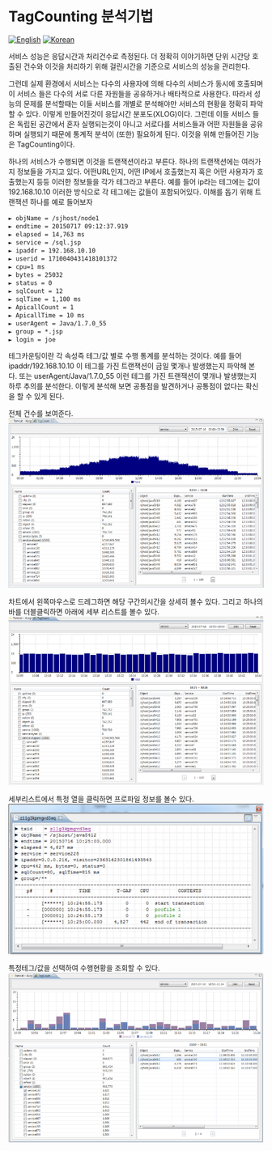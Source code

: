 # TagCounting 분석기법
[![English](https://img.shields.io/badge/language-English-orange.svg)](TagCounting-Analysis.md) [![Korean](https://img.shields.io/badge/language-Korean-blue.svg)](TagCounting-Analysis_kr.md)

서비스 성능은 응답시간과 처리건수로 측정된다.  더 정확히 이야기하면
단위 시간당 호출된 건수와 이것을 처리하기 위해 걸린시간을 기준으로 서비스의 성능을 관리한다.

그런데 실제 환경에서 서비스는 다수의 사용자에 의해 다수의 서비스가 동시에 호출되며 이 서비스 들은 다수의 서로 다른 자원들을 공유하거나 배타적으로 사용한다.
따라서 성능의 문제를 분석할때는 이들 서비스를 개별로 분석해야만 서비스의 현황을 정확히 파악할 수 있다. 이렇게 만들어진것이 응답시간 분포도(XLOG)이다. 
그런데 이들 서비스 들은 독립된 공간에서 혼자 실행되는것이 아니고 서로다를 서비스들과 어떤 자원들을 공유하며 실행되기 때문에 통계적 분석이 (또한) 필요하게 된다. 이것을 위해 만들어진 기능은 TagCounting이다.

하나의 서비스가 수행되면 이것을 트랜잭션이라고 부른다. 
하나의 트랜잭션에는 여러가지 정보들을 가지고 있다. 어떤URL인지, 어떤 IP에서 호출했는지 혹은 어떤 사용자가 호출했는지 등등 이러한 정보들을 각가 테그라고 부른다.
예를 들어 ip라는 테그에는 값이 192.168.10.10 이러한 방식으로 각 테그에는 값들이 포함되어있다. 
이해를 돕기 위해 트랜잭션 하나를 예로 들어보자

```
► objName = /sjhost/node1
► endtime = 20150717 09:12:37.919
► elapsed = 14,763 ms
► service = /sql.jsp
► ipaddr = 192.168.10.10
► userid = 1710040431418101372
► cpu=1 ms
► bytes = 25032
► status = 0
► sqlCount = 12
► sqlTime = 1,100 ms
► ApicallCount = 1
► ApicallTime = 10 ms
► userAgent = Java/1.7.0_55
► group = *.jsp
► login = joe
```

테그카운팅이란 각 속성즉 테그/값 별로 수행 통계를 분석하는 것이다.
예를 들어 ipaddr/192.168.10.10 이 테그를 가진 트랜잭션이 금일 몇개나 발생했는지 파악해 본다. 또는 userAgent/Java/1.7.0_55 이런 테그를 가진 트랜잭션이 몇개나 발생했는지 하루 추의를 분석한다. 
이렇게 분석해 보면 공통점을 발견하거나 공통점이 없다는 확신을 할 수 있게 된다. 

전체 건수를 보여준다.
![TagCounting #1](../img/client/tagcnt_1.png)

차트에서 왼쪽마우스로 드레그하면 해당 구간의시간을 상세히 볼수 있다.
그리고 하나의 바를 더블클릭하면 아래에 세부 리스트를 볼수 있다.
![TagCounting #2](../img/client/tagcnt_2.png)

세부리스트에서 특정 열을 클릭하면 프로파일 정보를 볼수 있다.
![TagCounting #3](../img/client/tagcnt_3.png)

특정테그/값을 선택하여 수행현황을 조회할 수 있다.
![TagCounting #4](../img/client/tagcnt_4.png)